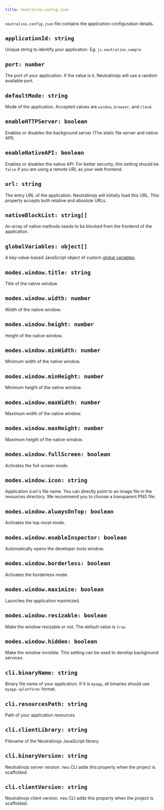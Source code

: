 ```yaml
---
title: neutralino.config.json
---
```


`neutralino.config.json` file contains the application configuration details. 

## `applicationId: string`
Unique string to identify your application. Eg: `js.neutralino.sample`

## `port: number`
The port of your application. If the value is `0`, Neutralinojs will use a random available port.

## `defaultMode: string`
Mode of the application. Accepted values are `window`, `browser`, and `cloud`.

## `enableHTTPServer: boolean`
Enables or disables the background server (The static file server and native API).

## `enableNativeAPI: boolean`
Enables or disables the native API. For better security, this setting should be `false` if you are using a
remote URL as your web frontend.

## `url: string`
The entry URL of the application. Neutralinojs will initially load this URL.
This property accepts both relative and absolute URLs.

## `nativeBlockList: string[]`
An array of native methods needs to be blocked from the frontend of the application.

## `globalVariables: object[]`
A key-value-based JavaScript object of custom [global variables](../developer-environment/global-variables#custom-global-variables).

## `modes.window.title: string`
Title of the native window.

## `modes.window.width: number`
Width of the native window.

## `modes.window.height: number`
Height of the native window.

## `modes.window.minWidth: number`
Minimum width of the native window.

## `modes.window.minHeight: number`
Minimum height of the native window.

## `modes.window.maxWidth: number`
Maximum width of the native window.

## `modes.window.maxHeight: number`
Maximum height of the native window.

## `modes.window.fullScreen: boolean`
Activates the full-screen mode.

## `modes.window.icon: string`
Application icon's file name. You can directly point to an image file in the
resources directory. We recommend you to choose a transparent PNG file.

## `modes.window.alwaysOnTop: boolean`
Activates the top-most mode.

## `modes.window.enableInspector: boolean`
Automatically opens the developer tools window.

## `modes.window.borderless: boolean`
Activates the borderless mode.

## `modes.window.maximize: boolean`
Launches the application maximized.

## `modes.window.resizable: boolean`
Make the window resizable or not. The default value is `true`.

## `modes.window.hidden: boolean`
Make the window invisible. This setting can be used to develop background services.

## `cli.binaryName: string`
Binary file name of your application. If it is `myapp`, all binaries should use
`myapp-<platform>` format.

## `cli.resourcesPath: string`
Path of your application resources.

## `cli.clientLibrary: string`
Filename of the Neutralinojs JavaScript library.

## `cli.binaryVersion: string`
Neutralinojs server version. neu CLI adds this property when the project is scaffolded.

## `cli.clientVersion: string`
Neutralinojs client version. neu CLI adds this property when the project is scaffolded.
